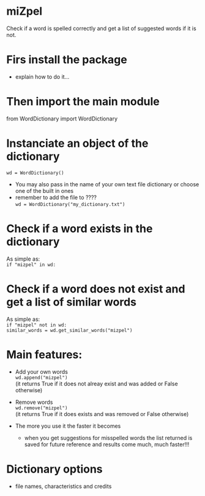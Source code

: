 # miZpel

Check if a word is spelled correctly and get a list of suggested words if it is not. <br />

# Firs install the package
 - explain how to do it... <br />

# Then import the main module
from WordDictionary import WordDictionary <br />

# Instanciate an object of the dictionary
  `wd = WordDictionary()` <br />
  - You may also pass in the name of your own text file dictionary or choose one of the built in ones <br />
  - remember to add the file to ???? <br />
  `wd = WordDictionary("my_dictionary.txt")` <br />

# Check if a word exists in the dictionary
As simple as: <br />
  `if "mizpel" in wd:` <br />

# Check if a word does not exist and get a list of similar words
As simple as: <br />
  `if "mizpel" not in wd:` <br />
  `similar_words = wd.get_similar_words("mizpel")` <br />
  
# Main features:
  - Add your own words <br />
    `wd.append("mizpel")` <br />
    (it returns True if it does not alreay exist and was added or False otherwise) <br />
    
  - Remove words <br />
    `wd.remove("mizpel")` <br />
    (it returns True if it does exists and was removed or False otherwise) <br />

  - The more you use it the faster it becomes <br />
    - when you get suggestions for misspelled words the list returned is saved for future reference and results come much, much faster!!! <br />

# Dictionary options
- file names, characteristics and credits <br />
